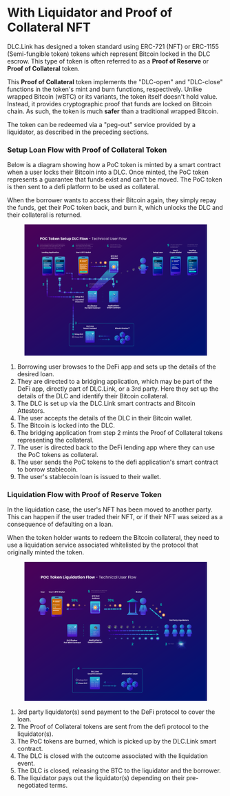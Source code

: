 # With Liquidator and Proof of Collateral NFT

DLC.Link has designed a token standard using ERC-721 (NFT) or ERC-1155 (Semi-fungible token) tokens which represent Bitcoin locked in the DLC escrow. This type of token is often referred to as a **Proof of Reserve** or **Proof of Collateral** token.

This **Proof of Collateral** token implements the "DLC-open" and "DLC-close" functions in the token's mint and burn functions, respectively. Unlike wrapped Bitcoin (wBTC) or its variants, the token itself doesn't hold value. Instead, it provides cryptographic proof that funds are locked on Bitcoin chain. As such, the token is much **safer** than a traditional wrapped Bitcoin.

The token can be redeemed via a "peg-out" service provided by a liquidator, as described in the preceding sections.

### Setup Loan Flow with Proof of Collateral Token

Below is a diagram showing how a PoC token is minted by a smart contract when a user locks their Bitcoin into a DLC. Once minted, the PoC token represents a guarantee that funds exist and can't be moved. The PoC token is then sent to a defi platform to be used as collateral.

When the borrower wants to access their Bitcoin again, they simply repay the funds, get their PoC token back, and burn it, which unlocks the DLC and their collateral is returned.

<figure><img src="../../.gitbook/assets/DLC.Link_POCToken_Open.png" alt=""><figcaption></figcaption></figure>

1. Borrowing user browses to the DeFi app and sets up the details of the desired loan.
2. They are directed to a bridging application, which may be part of the DeFi app, directly part of DLC.Link, or a 3rd party. Here they set up the details of the DLC and identify their Bitcoin collateral.
3. The DLC is set up via the DLC.Link smart contracts and Bitcoin Attestors.
4. The user accepts the details of the DLC in their Bitcoin wallet.
5. The Bitcoin is locked into the DLC.
6. The bridging application from step 2 mints the Proof of Collateral tokens representing the collateral.
7. The user is directed back to the DeFi lending app where they can use the PoC tokens as collateral.
8. The user sends the PoC tokens to the defi application's smart contract to borrow stablecoin.
9. The user's stablecoin loan is issued to their wallet.

### Liquidation Flow with Proof of Reserve Token

In the liquidation case, the user's NFT has been moved to another party. This can happen if the user traded their NFT, or if their NFT was seized as a consequence of defaulting on a loan.

When the token holder wants to redeem the Bitcoin collateral, they need to use a liquidation service associated whitelisted by the protocol that originally minted the token.

<figure><img src="../../.gitbook/assets/DLC.Link_POCToken_Liquidation.png" alt=""><figcaption></figcaption></figure>

1. 3rd party liquidator(s) send payment to the DeFi protocol to cover the loan.
2. The Proof of Collateral tokens are sent from the defi protocol to the liquidator(s).
3. The PoC tokens are burned, which is picked up by the DLC.Link smart contract.
4. The DLC is closed with the outcome associated with the liquidation event.
5. The DLC is closed, releasing the BTC to the liquidator and the borrower.
6. The liquidator pays out the liquidator(s) depending on their pre-negotiated terms.
